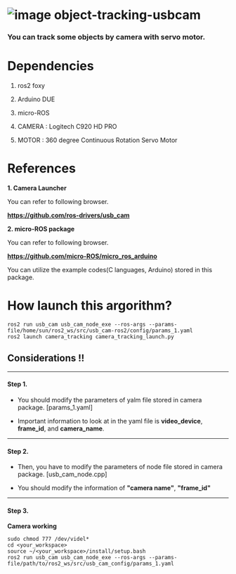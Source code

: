 # ![image](https://github.com/gabrielsunhyuck/object-tracking-usbcam/assets/163500499/2d905299-a556-482f-b833-5aa2f788e0c9) object-tracking-usbcam

### **You can track some objects by camera with servo motor.**

# Dependencies

1. ros2 foxy

2. Arduino DUE

3. micro-ROS

4. CAMERA : Logitech C920 HD PRO

6. MOTOR  : 360 degree Continuous Rotation Servo Motor

# References

**1. Camera Launcher**

You can refer to following browser.

**<https://github.com/ros-drivers/usb_cam>**

**2. micro-ROS package**

You can refer to following browser.

**<https://github.com/micro-ROS/micro_ros_arduino>**

You can utilize the example codes(C languages, Arduino) stored in this package.

# How launch this argorithm?
    ros2 run usb_cam usb_cam_node_exe --ros-args --params-file/home/sun/ros2_ws/src/usb_cam-ros2/config/params_1.yaml
    ros2 launch camera_tracking camera_tracking_launch.py

## Considerations !!
---
#### Step 1.
- You should modify the parameters of yalm file stored in camera package. [params_1.yaml]

- Important information to look at in the yaml file is **video_device**, **frame_id**, and **camera_name**.
---
#### Step 2.
- Then, you have to modify the parameters of node file stored in camera package. [usb_cam_node.cpp]

- You should modify the information of **"camera name"**, **"frame_id"**
---
#### Step 3.
**Camera working**

    sudo chmod 777 /dev/videl*
    cd <your_workspace>
    source ~/<your_workspace>/install/setup.bash
    ros2 run usb_cam usb_cam_node_exe --ros-args --params-file/path/to/ros2_ws/src/usb_cam_config/params_1.yaml






  





